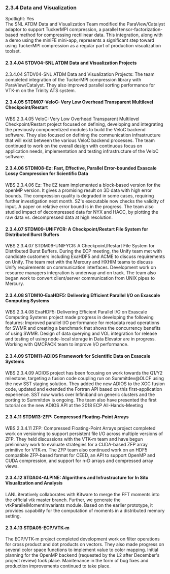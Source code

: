 ### 2.3.4 Data and Visualization

Spotlight: Yes  
The SNL ATDM Data and Visualization Team modified the ParaView/Catalyst adaptor to support TuckerMPI compression, a parallel tensor-factorization-based method for compressing rectilinear data.  This integration, along with a demo using the miniFE mini-app, represents a significant step toward using TuckerMPI compression as a regular part of production visualization toolset. 

#### 2.3.4.04 STDV04-SNL ATDM Data and Visualization Projects
2.3.4.04 STDV04-SNL ATDM Data and Visualization Projects: The team completed integration of the TuckerMPI compression library with ParaView/Catalyst.  They also improved parallel sorting performance for VTK-m on the Trinity ATS system. 

#### 2.3.4.05 STDM07-VeloC: Very Low Overhead Transparent Multilevel Checkpoint/Restart
WBS 2.3.4.05 VeloC: Very Low Overhead Transparent Multilevel
Checkpoint/Restart project focused on defining, developing and
integrating the previously componentized modules to build the VeloC
backend software. They also focused on defining the communication
infrastructure that will exist between the various VeloC backend
processes. The team continued to work on the overall design with
continuous focus on application needs, implementation and testing
infrastructure of the VeloC software.

#### 2.3.4.06 STDM08-Ez: Fast, Effective, Parallel Error-bounded Exascale Lossy Compression for Scientific Data
WBS 2.3.4.06 Ez: The EZ team implemented a block-based version for the openMP version. It gives a promising result on 3D data with high error bounds. The compression quality is degraded in some cases, requiring further investigation next month. SZ's executable now checks the validity of input. A paper on relative error bound is in the progress. The team also studied impact of decompressed data for NYX and HACC, by plotting the raw data vs. decompressed data at high resolution.

#### 2.3.4.07 STDM09-UNIFYCR: A Checkpoint/Restart File System for Distributed Burst Buffers
WBS 2.3.4.07 STDM09-UNIFYCR: A Checkpoint/Restart File System for Distributed Burst Buffers.  During the ECP meeting, the Unify team met with candidate customers including ExaHDF5 and ACME to discuss requirements on Unify.  The team met with the Mercury and HXHIM teams to discuss Unify requirements on communication interfaces.  Development work on resource managers integration is underway and on track.  The team also began work to convert client/server communication from UNIX pipes to Mercury.

#### 2.3.4.08 STDM10-ExaHDF5: Delivering Efficient Parallel I/O on Exascale Computing Systems
WBS 2.3.4.08 ExaHDF5: Delivering Efficient Parallel I/O on Exascale Computing Systems project made progress in developing the following features: 
Improved parallel I/O performance for metadata read operations for SWMR and creating a benchmark that shows the concurrency benefits of using SWMR. Design of data querying and VOL integration for release and testing of using node-local storage in Data Elevator are in progress. Working with QMCPACK team to improve I/O performance. 

#### 2.3.4.09 STDM11-ADIOS Framework for Scientific Data on Exascale Systems
WBS 2.3.4.09 ADIOS project has been focusing on work towards the Q1/Y2 milestone, targeting a fusion code coupling run on Summitdev@OLCF using the new SST staging solution. They added the new ADIOS to the XGC fusion code, updated and extended the Fortran API based on this first-application experience. SST now works over Infiniband on generic clusters and the porting to Summitdev is ongoing. The team also have presented the first tutorial on the new ADIOS API at the 2018 ECP All-Hands-Meeting

#### 2.3.4.11 STDM13-ZFP: Compressed Floating-Point Arrays
WBS 2.3.4.11 ZFP: Compressed Floating-Point Arrays project completed work on versioning to support persistent file I/O across multiple versions of ZFP.  They held discussions with the VTK-m team and have begun preliminary work to evaluate strategies for a CUDA-based ZFP array primitive for VTK-m.  The ZFP team also continued work on an HDF5 compatible ZFP-based format for CEED, an API to support OpenMP and CUDA compression, and support for n-D arrays and compressed array views.

#### 2.3.4.12 STDA04-ALPINE: Algorithms and Infrastructure for In Situ Visualization and Analysis
LANL iteratively collaborates with Kitware to merge the FFT moments into the official vtk master branch. Further, we generate the vtkParallelMomentInvariants module. Based on the earlier prototype, it provides capability for the computation of moments in a distributed memory setting.

#### 2.3.4.13 STDA05-ECP/VTK-m
The ECP/VTK-m project completed development work on filter operations for cross product and dot products on vectors. They also made progress on several color space functions to implement value to color mapping. Initial planning for the OpenMP backend (requested by the L2 after December's project review) took place. Maintenance in the form of bug fixes and production improvements continued to take place.

